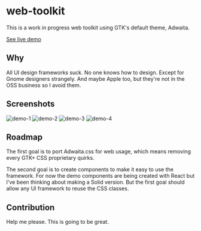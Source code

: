 # web-toolkit

This is a work in progress web toolkit using GTK's default theme, Adwaita.

[See live demo](https://github.com/romgrk/web-toolkit)

## Why

All UI design frameworks suck. No one knows how to design. Except for Gnome designers
strangely.  And maybe Apple too, but they're not in the OSS business so I avoid them.

## Screenshots

![demo-1](https://raw.githubusercontent.com/romgrk/web-toolkit/master/static/demo-1.png)
![demo-2](https://raw.githubusercontent.com/romgrk/web-toolkit/master/static/demo-2.png)
![demo-3](https://raw.githubusercontent.com/romgrk/web-toolkit/master/static/demo-3.png)
![demo-4](https://raw.githubusercontent.com/romgrk/web-toolkit/master/static/demo-4.png)

## Roadmap

The first goal is to port Adwaita.css for web usage, which means removing every GTK+ CSS
proprietary quirks.

The second goal is to create components to make it easy to use the framework. For now the
demo components are being created with React but I've been thinking about making a Solid
version. But the first goal should allow any UI framework to reuse the CSS classes.

## Contribution

Help me please. This is going to be great.
